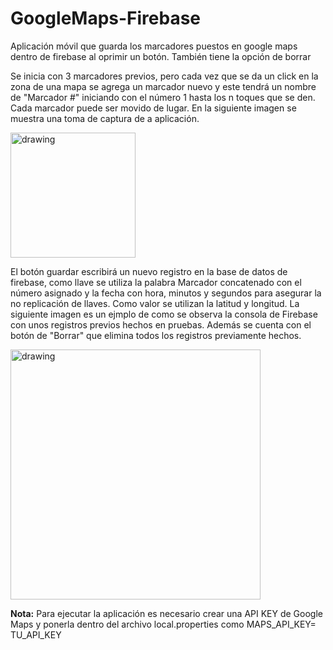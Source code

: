 # GoogleMaps-Firebase
Aplicación móvil que guarda los marcadores puestos en google maps dentro de firebase al oprimir un botón. También tiene la opción de borrar

Se inicia con 3 marcadores previos, pero cada vez que se da un click en la zona de una mapa se agrega un marcador nuevo y este tendrá un nombre de "Marcador #" iniciando con el número 1 hasta los n toques que se den. Cada marcador puede ser movido de lugar. En la siguiente imagen se muestra una toma de captura de a aplicación.

<img src="https://user-images.githubusercontent.com/63621038/209041597-4f13c6f0-0c22-4294-89ec-1a2c3945c7b6.jpg" alt="drawing" width="200"/>

El botón guardar escribirá un nuevo registro en la base de datos de firebase, como llave se utiliza la palabra Marcador concatenado con el número asignado y la fecha con hora, minutos y segundos para asegurar la no replicación de llaves. Como valor se utilizan la latitud y longitud. La siguiente imagen es un ejmplo de como se observa la consola de Firebase con unos registros previos hechos en pruebas. Además se cuenta con el botón de "Borrar" que elimina todos los registros previamente hechos.

<img src="https://user-images.githubusercontent.com/63621038/209041685-ce27dcb1-5b50-45a5-b4ed-5860ff5b35e0.png" alt="drawing" width="400"/>


**Nota:** Para ejecutar la aplicación es necesario crear una API KEY de Google Maps y ponerla dentro del archivo local.properties como MAPS_API_KEY= TU_API_KEY
